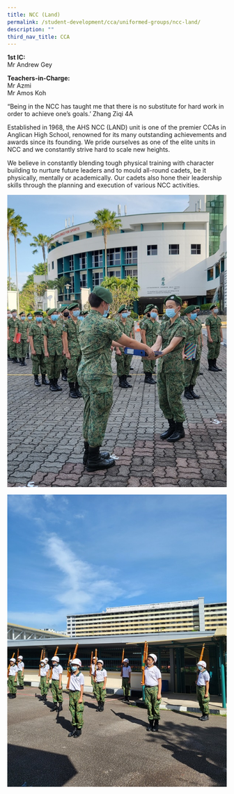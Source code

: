 ```yaml
---
title: NCC (Land)
permalink: /student-development/cca/uniformed-groups/ncc-land/
description: ""
third_nav_title: CCA
---
```

<b>1st IC:</b> <br>
Mr Andrew Gey<br>

<b>Teachers-in-Charge:</b><br>
Mr Azmi<br>
Mr Amos Koh<br>

“Being in the NCC has taught me that there is no substitute for hard work in order to achieve one’s goals.’ Zhang Ziqi 4A

Established in 1968, the AHS NCC (LAND) unit is one of the premier CCAs in Anglican High School, renowned for its many outstanding achievements and awards since its founding. We pride ourselves as one of the elite units in NCC and we constantly strive hard to scale new heights.

We believe in constantly blending tough physical training with character building to nurture future leaders and to mould all-round cadets, be it physically, mentally or academically. Our cadets also hone their leadership skills through the planning and execution of various NCC activities.

![](/images/Student%20Development/CCA/NCC/2022_NCC_01.jpg)

![](/images/Student%20Development/CCA/NCC/2022_NCC_02.jpg)